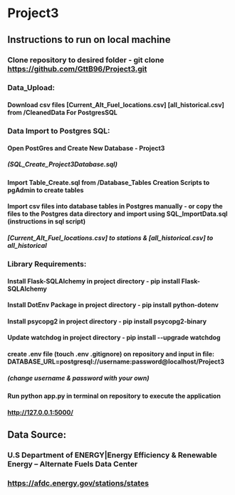 # Project3

## Instructions to run on local machine

### Clone repository to desired folder - git clone https://github.com/GttB96/Project3.git

### Data_Upload:
#### Download csv files [Current_Alt_Fuel_locations.csv] [all_historical.csv] from /CleanedData For PostgresSQL

### Data Import to Postgres SQL:
#### Open PostGres and Create New Database - Project3 
##### (SQL_Create_Project3Database.sql)

#### Import Table_Create.sql from /Database_Tables Creation Scripts to pgAdmin to create tables
#### Import csv files into database tables in Postgres manually - or copy the files to the Postgres data directory and import using SQL_ImportData.sql (instructions in sql script)
#####        [Current_Alt_Fuel_locations.csv] to stations & [all_historical.csv] to all_historical

### Library Requirements:
#### Install Flask-SQLAlchemy in project directory - pip install Flask-SQLAlchemy
#### Install DotEnv Package in project directory - pip install python-dotenv
#### Install psycopg2 in project directory - pip install psycopg2-binary
#### Update watchdog in project directory - pip install --upgrade watchdog

#### create .env file (touch .env .gitignore) on repository and input in file: DATABASE_URL=postgresql://username:password@localhost/Project3
##### **(change username & password with your own)**

#### Run python app.py in terminal on repository to execute the application
#### http://127.0.0.1:5000/


## Data Source:
### U.S Department of ENERGY|Energy Efficiency & Renewable Energy – Alternate Fuels Data Center
### https://afdc.energy.gov/stations/states


